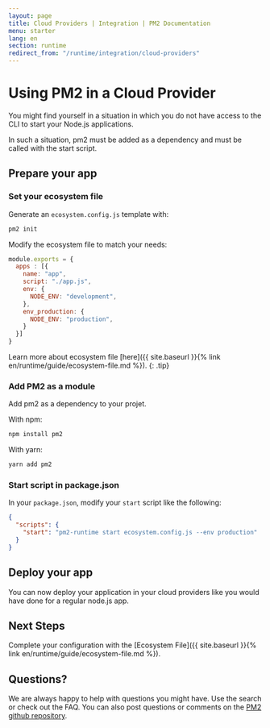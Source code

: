 ```yaml
---
layout: page
title: Cloud Providers | Integration | PM2 Documentation
menu: starter
lang: en
section: runtime
redirect_from: "/runtime/integration/cloud-providers"
---
```


# Using PM2 in a Cloud Provider

You might find yourself in a situation in which you do not have access to the CLI to start your Node.js applications.

In such a situation, pm2 must be added as a dependency and must be called with the start script.

## Prepare your app

### Set your ecosystem file

Generate an `ecosystem.config.js` template with:

```bash
pm2 init
```

Modify the ecosystem file to match your needs:

```javascript
module.exports = {
  apps : [{
    name: "app",
    script: "./app.js",
    env: {
      NODE_ENV: "development",
    },
    env_production: {
      NODE_ENV: "production",
    }
  }]
}
```

 Learn more about ecosystem file [here]({{ site.baseurl }}{% link en/runtime/guide/ecosystem-file.md %}).
{: .tip}

### Add PM2 as a module

Add pm2 as a dependency to your projet.

With npm:

```bash
npm install pm2
```

With yarn:

```bash
yarn add pm2
```

### Start script in package.json

In your `package.json`, modify your `start` script like the following:

```json
{
  "scripts": {
    "start": "pm2-runtime start ecosystem.config.js --env production"
  }
}
```

## Deploy your app

You can now deploy your application in your cloud providers like you would have done for a regular node.js app.

## Next Steps

Complete your configuration with the [Ecosystem File]({{ site.baseurl }}{% link en/runtime/guide/ecosystem-file.md %}).

<!-- Monitor your app on a web dashboard, with [PM2 Plus]({{ site.baseurl }}{% link en/plus/integration/cloud-providers.md %}). -->

## Questions?

We are always happy to help with questions you might have. Use the search or check out the FAQ. You can also post questions or comments on the [PM2 github repository](https://github.com/Unitech/pm2/issues).
